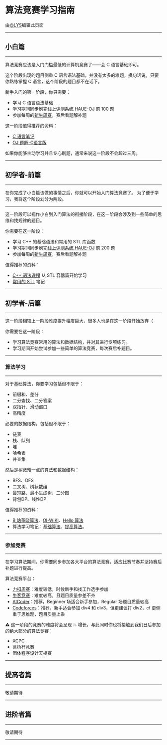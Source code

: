 # 算法竞赛学习指南

由[@LYS](https://lys2021.com/)编辑此页面

****

## 小白篇

****

算法竞赛应该是入门门槛最低的计算机竞赛了——会 C 语言基础即可。

这个阶段出现的题目侧重 C 语言语法基础，并没有太多的难题，换句话说，只要你熟练掌握 C 语言，这个阶段的题目都不在话下。

新手入门的第一阶段，你只需要：

- 学习 C 语言语法基础
- 学习期间同步刷完[线上评测系统 HAUE-OJ](http://www.haueacm.top/) 前 100 题
- 参加每周的[新生周赛](http://www.haueacm.top/contest.php)，赛后看题解补题

这一阶段值得推荐的资料：

- [C 语言笔记](https://lys2021.com/?p=686)
- [OJ 题解-C语言版](https://zhuyijin.blog.csdn.net/article/details/126590077?spm=1001.2014.3001.5502)

如果你能够主动学习并且专心刷题，通常来说这一阶段不会超过三周。

****

## 初学者-前篇

****

在你完成了小白篇该做的事情之后，你就可以开始入门算法竞赛了。 为了便于学习，我将这个阶段划分为两段。

****

这一阶段可以视作小白到入门算法的衔接阶段，在这一阶段会涉及到一些简单的思维和找规律的题目。

你需要在这一阶段：

- 学习 C++ 的基础语法和常用的 STL 库函数
- 学习期间同步刷完[线上评测系统 HAUE-OJ](http://www.haueacm.top/) 前 200 题
- 参加每周的[新生周赛](http://www.haueacm.top/contest.php)，赛后看题解补题

值得推荐的资料：

- [C++ 语法课程](https://wiki.lys2021.com/%E7%BC%96%E7%A8%8B%E8%AF%AD%E8%A8%80%E5%9F%BA%E7%A1%80/C%2B%2B/%E9%9D%A2%E5%90%91%E5%AF%B9%E8%B1%A1%E7%A8%8B%E5%BA%8F%E8%AE%BE%E8%AE%A1/) 从 STL 容器篇开始学习 
- [常用的 STL](https://lys2021.com/?p=1075) 笔记

****

## 初学者-后篇

****

这一阶段相较上一阶段难度提升幅度巨大，很多人也是在这一阶段开始放弃（

你需要在这一阶段：

- 学习算法竞赛常用的算法和数据结构，并对其进行专项练习。
- 学习期间开始尝试参加一些简单的算法竞赛，每次赛后补题目。

****

### 算法学习

****

对于基础算法，你要学习包括但不限于：

- 前缀和、差分
- 二分查找、二分答案
- 双指针、滑动窗口
- 高精度

必要的数据结构，包括但不限于：

- 链表
- 栈、队列
- 堆
- 哈希表
- 并查集

然后是稍微难一点的算法和数据结构：

- BFS、DFS
- 二叉树、树状数组
- 最短路、最小生成树、二分图
- 背包DP、线性DP

值得推荐的资料：

- [B 站董晓算法](https://space.bilibili.com/517494241/video)、[OI-WIKI](https://oi-wiki.org/)、[Hello 算法](https://www.hello-algo.com/)
- 算法学习笔记：[基础算法](https://lys2021.com/?cat=10)、[提高算法](https://lys2021.com/?cat=77)。

****

### 参加竞赛

****

在学习算法期间，你需要同步参加各大平台的算法竞赛，适应比赛节奏并坚持赛后补题进行提高。

算法竞赛平台：

- [力扣周赛](https://leetcode.cn/contest/)：难度较低，时候新手和找工作选手参加
- [牛客竞赛](https://ac.nowcoder.com/)：难度较高，且题目质量参差不齐
- [AtCoder](https://atcoder.jp/)：推荐，Beginner 场适合新手参加，Regular 场题目质量较高
- [Codeforces](https://codeforces.com/)：推荐，新手适合参加 div4 和 div3，但更建议打 div2，cf 更侧重于思维题，题目质量上乘

⚠️ 这一阶段的竞赛的难度将会呈现 💥 增长，与此同时你也将接触到我们日后参加的绝大部分的算法竞赛：

- XCPC
- 蓝桥杯竞赛
- 团体程序设计天梯赛

****

## 提高者篇

****

敬请期待

****

## 进阶者篇

****

敬请期待

****
